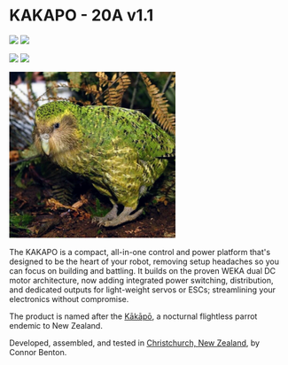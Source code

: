 # KAKAPO - 20A v1.1

<img src="assets/KAKAPO_Front.JPG" width="300"> <img src="assets/KAKAPO_Back.JPG" width="300"> 

<img src="assets/KAKAPO_Iso.JPG" width="300"> <img src="assets/KAKAPO_LoadedIso.JPG" width="300">

<img src="assets/kakapo.jpg" width="300">

The KAKAPO is a compact, all-in-one control and power platform that's designed to be the heart of your robot, removing setup headaches so you can focus on building and battling. It builds on the proven WEKA dual DC motor architecture, now adding integrated power switching, distribution, and dedicated outputs for light-weight servos or ESCs; streamlining your electronics without compromise.

The product is named after the [Kākāpō](https://en.wikipedia.org/wiki/K%C4%81k%C4%81p%C5%8D), a nocturnal flightless parrot endemic to New Zealand.

Developed, assembled, and tested in [Christchurch, New Zealand](https://www.google.co.nz/maps/place/Christchurch+New+Zealand), by Connor Benton.